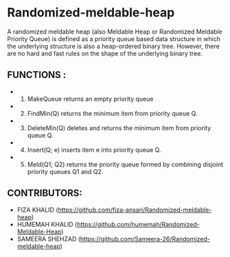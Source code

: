 # Randomized-meldable-heap
A randomized meldable heap (also Meldable Heap or Randomized Meldable Priority Queue) is defined as a priority queue based data structure in which the underlying structure is also a heap-ordered binary tree. However, there are no hard and fast rules on the shape of the underlying binary tree.

## FUNCTIONS :
+ 1. MakeQueue returns an empty priority queue
+ 2. FindMin(Q) returns the minimum item from priority queue Q.
+ 3. DeleteMin(Q) deletes and returns the minimum item from priority queue Q.
+ 4. Insert(Q; e) inserts item e into priority queue Q.
+ 5. Meld(Q1; Q2) returns the priority queue formed by combining disjoint priority queues Q1 and Q2.

## CONTRIBUTORS:
- FIZA KHALID (https://github.com/fiza-ansari/Randomized-meldable-heap)
- HUMEMAH KHALID (https://github.com/humemah/Randomized-Meldable-Heap)
- SAMEERA SHEHZAD (https://github.com/Sameera-26/Randomized-meldable-heap)
